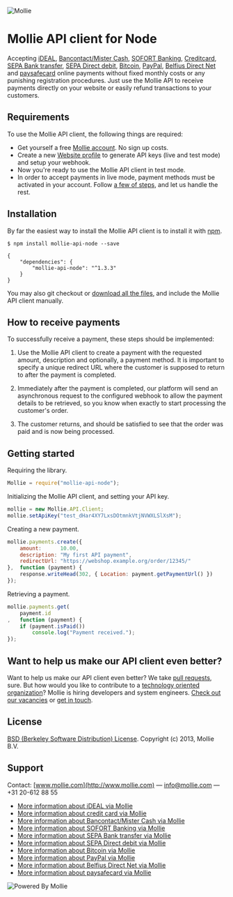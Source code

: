 ![Mollie](http://www.mollie.nl/files/Mollie-Logo-Style-Small.png)

# Mollie API client for Node #

Accepting [iDEAL](https://www.mollie.com/ideal/), [Bancontact/Mister Cash](https://www.mollie.com/mistercash/), [SOFORT Banking](https://www.mollie.com/sofort/), [Creditcard](https://www.mollie.com/creditcard/), [SEPA Bank transfer](https://www.mollie.com/overboeking/), [SEPA Direct debit](https://www.mollie.com/directdebit/), [Bitcoin](https://www.mollie.com/bitcoin/), [PayPal](https://www.mollie.com/paypal/), [Belfius Direct Net](https://www.mollie.com/belfiusdirectnet/) and [paysafecard](https://www.mollie.com/paysafecard/) online payments without fixed monthly costs or any punishing registration procedures. Just use the Mollie API to receive payments directly on your website or easily refund transactions to your customers.

## Requirements ##
To use the Mollie API client, the following things are required:

+ Get yourself a free [Mollie account](https://www.mollie.nl/aanmelden). No sign up costs.
+ Create a new [Website profile](https://www.mollie.nl/beheer/account/profielen/) to generate API keys (live and test mode) and setup your webhook.
+ Now you're ready to use the Mollie API client in test mode.
+ In order to accept payments in live mode, payment methods must be activated in your account. Follow [a few of steps](https://www.mollie.nl/beheer/diensten), and let us handle the rest.

## Installation ##

By far the easiest way to install the Mollie API client is to install it with [npm](https://npmjs.org/).

    $ npm install mollie-api-node --save

    {
        "dependencies": {
            "mollie-api-node": "^1.3.3"
        }
    }

You may also git checkout or [download all the files](https://github.com/mollie/mollie-api-node/archive/master.zip), and include the Mollie API client manually.

## How to receive payments ##

To successfully receive a payment, these steps should be implemented:

1. Use the Mollie API client to create a payment with the requested amount, description and optionally, a payment method. It is important to specify a unique redirect URL where the customer is supposed to return to after the payment is completed.

2. Immediately after the payment is completed, our platform will send an asynchronous request to the configured webhook to allow the payment details to be retrieved, so you know when exactly to start processing the customer's order.

3. The customer returns, and should be satisfied to see that the order was paid and is now being processed.

## Getting started ##

Requiring the library.

```javascript
Mollie = require("mollie-api-node");
```

Initializing the Mollie API client, and setting your API key.

```javascript
mollie = new Mollie.API.Client;
mollie.setApiKey("test_dHar4XY7LxsDOtmnkVtjNVWXLSlXsM");
```

Creating a new payment.

```javascript
mollie.payments.create({
    amount:      10.00,
    description: "My first API payment",
    redirectUrl: "https://webshop.example.org/order/12345/"
},  function (payment) {
    response.writeHead(302, { Location: payment.getPaymentUrl() })
});
```

Retrieving a payment.

```javascript
mollie.payments.get(
    payment.id
,   function (payment) {
    if (payment.isPaid())
        console.log("Payment received.");
});
```

## Want to help us make our API client even better? ##
	
Want to help us make our API client even better? We take [pull requests](https://github.com/mollie/mollie-api-node/pulls?utf8=%E2%9C%93&q=is%3Apr), sure. But how would you like to contribute to a [technology oriented organization](https://www.mollie.com/nl/blog/post/werken-bij-mollie-sfeer-kansen-en-mogelijkheden/)? Mollie is hiring developers and system engineers. [Check out our vacancies](https://www.mollie.com/nl/jobs) or [get in touch](mailto:personeel@mollie.com).

## License ##
[BSD (Berkeley Software Distribution) License](http://www.opensource.org/licenses/bsd-license.php).
Copyright (c) 2013, Mollie B.V.

## Support ##
Contact: [www.mollie.com](http://www.mollie.com) — info@mollie.com — +31 20-612 88 55

+ [More information about iDEAL via Mollie](https://www.mollie.com/ideal/)
+ [More information about credit card via Mollie](https://www.mollie.com/creditcard/)
+ [More information about Bancontact/Mister Cash via Mollie](https://www.mollie.com/mistercash/)
+ [More information about SOFORT Banking via Mollie](https://www.mollie.com/sofort/)
+ [More information about SEPA Bank transfer via Mollie](https://www.mollie.com/banktransfer/)
+ [More information about SEPA Direct debit via Mollie](https://www.mollie.com/directdebit/)
+ [More information about Bitcoin via Mollie](https://www.mollie.com/bitcoin/)
+ [More information about PayPal via Mollie](https://www.mollie.com/paypal/)
+ [More information about Belfius Direct Net via Mollie](https://www.mollie.com/belfiusdirectnet/)
+ [More information about paysafecard via Mollie](https://www.mollie.com/paysafecard/)

![Powered By Mollie](https://www.mollie.com/images/badge-betaling-medium.png)
